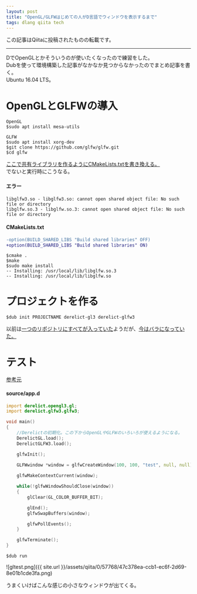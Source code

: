 ```yaml
---
layout: post
title: "OpenGL/GLFWはじめての人がD言語でウィンドウを表示するまで"
tags: dlang qiita tech
---
```

この記事はQiitaに投稿されたものの転載です。

---
DでOpenGLとかそういうのが使いたくなったので練習をした。  
Dubを使って環境構築した記事がなかなか見つからなかったのでまとめ記事を書く。  
Ubuntu 16.04 LTS。

# OpenGLとGLFWの導入

```console
OpenGL
$sudo apt install mesa-utils

GLFW
$sudo apt install xorg-dev
$git clone https://github.com/glfw/glfw.git
$cd glfw
```

[ここで共有ライブラリを作るようにCMakeLists.txtを書き換える。](http://qiita.com/maueki/items/9d1e241cdd345220fc1b)  
でないと実行時にこうなる。

#### エラー

```console
libglfw3.so - libglfw3.so: cannot open shared object file: No such file or directory
libglfw.so.3 - libglfw.so.3: cannot open shared object file: No such file or directory
```

#### CMakeLists.txt

```diff
-option(BUILD_SHARED_LIBS "Build shared libraries" OFF)
+option(BUILD_SHARED_LIBS "Build shared libraries" ON)
```

```console
$cmake .
$make
$sudo make install
-- Installing: /usr/local/lib/libglfw.so.3
-- Installing: /usr/local/lib/libglfw.so
```

# プロジェクトを作る

```console
$dub init PROJECTNAME derelict-gl3 derelict-glfw3
```

以前は[一つのリポジトリにすべてが入っていた](https://github.com/mdparker/Derelict3)ようだが、[今はバラになっていた。](https://github.com/DerelictOrg)

# テスト
[参考元](https://trap.tokyotech.org/blog/2015/12/d%E8%A8%80%E8%AA%9E%E3%81%A7opengl%E2%80%A0%E5%85%A5%E9%96%80%E2%80%A0/)

#### source/app.d

```d
import derelict.opengl3.gl;
import derelict.glfw3.glfw3;

void main()
{
    //Derelictの初期化。この下からOpenGLやGLFWのいろいろが使えるようになる。
    DerelictGL.load();
    DerelictGLFW3.load();

    glfwInit();

    GLFWwindow *window = glfwCreateWindow(100, 100, "test", null, null);
    
    glfwMakeContextCurrent(window);

    while(!glfwWindowShouldClose(window))
    {
        glClear(GL_COLOR_BUFFER_BIT);

        glEnd();
        glfwSwapBuffers(window);

        glfwPollEvents();
    }

    glfwTerminate();
}

```

```console
$dub run
```

![gltest.png]({{ site.url }}/assets/qiita/0/57768/47c378ea-ccb1-ec6f-2d69-8e01b1cde3fa.png)

うまくいけばこんな感じの小さなウィンドウが出てくる。
